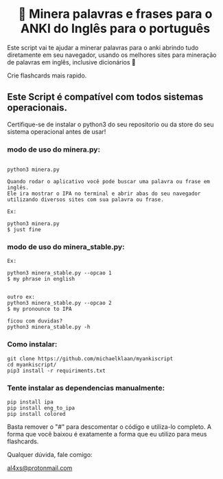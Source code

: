 <h1 align="center"> 👑 Minera palavras e frases para o ANKI do Inglês para o português </h1> 

Este script vai te ajudar a minerar palavras para o anki abrindo tudo diretamente em seu navegador, usando os melhores sites para mineração de palavras em inglês, inclusive dicionários 👑

Crie flashcards mais rapido.

## Este Script é compatível com todos sistemas operacionais.

Certifique-se de instalar o python3 do seu repositorio ou da store do seu sistema operacional  antes de usar!


### modo de uso do minera.py:

```

python3 minera.py

Quando rodar o aplicativo você pode buscar uma palavra ou frase em inglês.
Ele ira mostrar o IPA no terminal e abrir abas do seu navegador utilizando diversos sites com sua palavra ou frase.

Ex:

python3 minera.py
$ just fine
```

### modo de uso do minera_stable.py:

```
Ex: 

python3 minera_stable.py --opcao 1
$ my phrase in english


outro ex:
python3 minera_stable.py --opcao 2
$ my pronounce to IPA

ficou com duvidas?
python3 minera_stable.py -h

```


### Como instalar:

```
git clone https://github.com/michaelklaan/myankiscript
cd myankiscript/
pip3 install -r requiriments.txt
```

### Tente instalar as dependencias manualmente:

```
pip install ipa
pip install eng_to_ipa
pip install colored

```

Basta remover o "#" para descomentar o código e utiliza-lo completo.
A forma que você baixou é exatamente a forma que eu utilizo para meus flashcards.

Qualquer dúvida, fale comigo:

al4xs@protonmail.com
